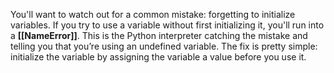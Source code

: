 You'll want to watch out for a common mistake: forgetting to initialize variables. If you try to use a variable without first initializing it, you'll run into a **[[NameError]]**. This is the Python interpreter catching the mistake and telling you that you’re using an undefined variable. The fix is pretty simple: initialize the variable by assigning the variable a value before you use it.